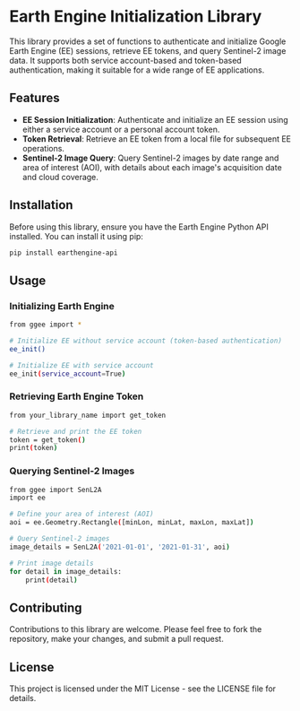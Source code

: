 # Earth Engine Initialization Library

This library provides a set of functions to authenticate and initialize Google Earth Engine (EE) sessions, retrieve EE tokens, and query Sentinel-2 image data. It supports both service account-based and token-based authentication, making it suitable for a wide range of EE applications.

## Features

- **EE Session Initialization**: Authenticate and initialize an EE session using either a service account or a personal account token.
- **Token Retrieval**: Retrieve an EE token from a local file for subsequent EE operations.
- **Sentinel-2 Image Query**: Query Sentinel-2 images by date range and area of interest (AOI), with details about each image's acquisition date and cloud coverage.

## Installation

Before using this library, ensure you have the Earth Engine Python API installed. You can install it using pip:

```bash
pip install earthengine-api
```

## Usage
### Initializing Earth Engine

```bash
from ggee import *

# Initialize EE without service account (token-based authentication)
ee_init()

# Initialize EE with service account
ee_init(service_account=True)
```
### Retrieving Earth Engine Token


```bash
from your_library_name import get_token

# Retrieve and print the EE token
token = get_token()
print(token)
```

### Querying Sentinel-2 Images


```bash
from ggee import SenL2A
import ee

# Define your area of interest (AOI)
aoi = ee.Geometry.Rectangle([minLon, minLat, maxLon, maxLat])

# Query Sentinel-2 images
image_details = SenL2A('2021-01-01', '2021-01-31', aoi)

# Print image details
for detail in image_details:
    print(detail)
```
## Contributing
Contributions to this library are welcome. Please feel free to fork the repository, make your changes, and submit a pull request.

## License
This project is licensed under the MIT License - see the LICENSE file for details.